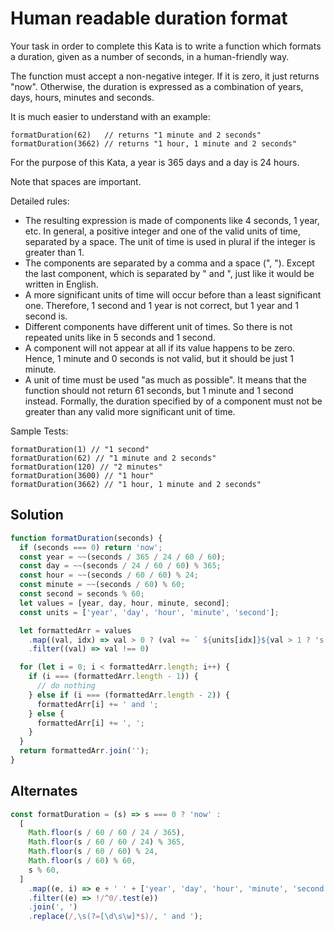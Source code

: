 # Human readable duration format

Your task in order to complete this Kata is to write a function which formats a duration, given as a number of seconds, in a human-friendly way.

The function must accept a non-negative integer. If it is zero, it just returns "now". Otherwise, the duration is expressed as a combination of years, days, hours, minutes and seconds.

It is much easier to understand with an example:

    formatDuration(62)   // returns "1 minute and 2 seconds"
    formatDuration(3662) // returns "1 hour, 1 minute and 2 seconds"

For the purpose of this Kata, a year is 365 days and a day is 24 hours.

Note that spaces are important.

Detailed rules:
- The resulting expression is made of components like 4 seconds, 1 year, etc. In general, a positive integer and one of the valid units of time, separated by a space. The unit of time is used in plural if the integer is greater than 1.
- The components are separated by a comma and a space (", "). Except the last component, which is separated by " and ", just like it would be written in English.
- A more significant units of time will occur before than a least significant one. Therefore, 1 second and 1 year is not correct, but 1 year and 1 second is.
- Different components have different unit of times. So there is not repeated units like in 5 seconds and 1 second.
- A component will not appear at all if its value happens to be zero. Hence, 1 minute and 0 seconds is not valid, but it should be just 1 minute.
- A unit of time must be used "as much as possible". It means that the function should not return 61 seconds, but 1 minute and 1 second instead. Formally, the duration specified by of a component must not be greater than any valid more significant unit of time.

Sample Tests:

    formatDuration(1) // "1 second"
    formatDuration(62) // "1 minute and 2 seconds"
    formatDuration(120) // "2 minutes"
    formatDuration(3600) // "1 hour"
    formatDuration(3662) // "1 hour, 1 minute and 2 seconds"

## Solution

```js
function formatDuration(seconds) {
  if (seconds === 0) return 'now';
  const year = ~~(seconds / 365 / 24 / 60 / 60);
  const day = ~~(seconds / 24 / 60 / 60) % 365;
  const hour = ~~(seconds / 60 / 60) % 24;
  const minute = ~~(seconds / 60) % 60;
  const second = seconds % 60;
  let values = [year, day, hour, minute, second];
  const units = ['year', 'day', 'hour', 'minute', 'second'];

  let formattedArr = values
    .map((val, idx) => val > 0 ? (val += ` ${units[idx]}${val > 1 ? 's' : ''}`) : (val = 0))
    .filter((val) => val !== 0)

  for (let i = 0; i < formattedArr.length; i++) {
    if (i === (formattedArr.length - 1)) {
      // do nothing
    } else if (i === (formattedArr.length - 2)) {
      formattedArr[i] += ' and ';
    } else {
      formattedArr[i] += ', ';
    }
  }
  return formattedArr.join('');
}
```

## Alternates

```js
const formatDuration = (s) => s === 0 ? 'now' :
  [
    Math.floor(s / 60 / 60 / 24 / 365),
    Math.floor(s / 60 / 60 / 24) % 365,
    Math.floor(s / 60 / 60) % 24,
    Math.floor(s / 60) % 60,
    s % 60,
  ]
    .map((e, i) => e + ' ' + ['year', 'day', 'hour', 'minute', 'second'][i] + (+e > 1 ? 's' : ''))
    .filter((e) => !/^0/.test(e))
    .join(', ')
    .replace(/,\s(?=[\d\s\w]*$)/, ' and ');
```